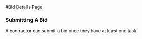 #Bid Details Page


### Submitting A Bid
A contractor can submit a bid once they have at least one task.